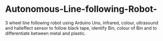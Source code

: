 # Autonomous-Line-following-Robot-
3 wheel line following robot using Arduino Uno, infrared, colour, ultrasound and halleffect sensor to follow black tape,
identify Bin, colour of Bin and to differentiate between metal and plastic. 
